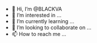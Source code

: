 - 👋 Hi, I’m @BLACKVA
- 👀 I’m interested in ...
- 🌱 I’m currently learning ...
- 💞️ I’m looking to collaborate on ...
- 📫 How to reach me ...

<!---
BLACKVA/BLACKVA is a ✨ special ✨ repository because its `README.md` (this file) appears on your GitHub profile.
You can click the Preview link to take a look at your changes.
--->
